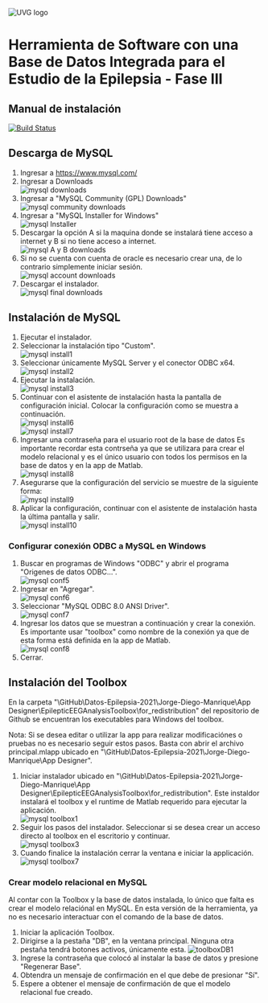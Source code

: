 ![UVG logo](https://res.cloudinary.com/webuvg/image/upload/f_auto,q_auto,fl_lossy,w_200/v1561048457/WEB/institucional/Logo_Cuadro_Verde3x.jpg "UVG logo")

# Herramienta de Software con una Base de Datos Integrada para el Estudio de la Epilepsia - Fase III

## Manual de instalación

[![Build Status](https://travis-ci.org/joemccann/dillinger.svg?branch=master)](https://travis-ci.org/joemccann/dillinger)

## Descarga de  MySQL

1. Ingresar a <https://www.mysql.com/>
2. Ingresar a Downloads\
![mysql downloads](descarga_mysql/ingresardownloads.png "Downloads")
3. Ingresar a "MySQL Community (GPL) Downloads"\
![mysql community downloads](descarga_mysql/downloads2.png "Community Downloads")
4. Ingresar a "MySQL Installer for Windows"\
![mysql Installer](descarga_mysql/downloads3.png "Installers")
5. Descargar la opción A si la maquina donde se instalará tiene acceso a internet y B si no tiene acceso a internet.\
![mysql A y B downloads](descarga_mysql/downloads4.png "A y B Downloads")
6. Si no se cuenta con cuenta de oracle es necesario crear una, de lo contrario simplemente iniciar sesión.\
![mysql account downloads](descarga_mysql/downloads5.png "account Downloads")
7. Descargar el instalador.\
![mysql final downloads](descarga_mysql/downloads6.png "final Downloads")

## Instalación de MySQL

1. Ejecutar el instalador.
2. Seleccionar la instalación tipo "Custom".\
![mysql install1](install_mysql/1.png "install1")
3. Seleccionar únicamente MySQL Server y el conector ODBC x64.\
![mysql install2](install_mysql/2.png "install2")
4. Ejecutar la instalación.\
![mysql install3](install_mysql/3.png "install3")
5. Continuar con el asistente de instalación hasta la pantalla de configuración inicial. Colocar la configuración como se muestra a continuación.\
![mysql install6](install_mysql/6.png "install6")\
![mysql install7](install_mysql/7.png "install7")
6. Ingresar una contraseña para el usuario root de la base de datos Es importante recordar esta contrseña ya que se utilizara para crear el modelo relacional y es el único usuario con todos los permisos en la base de datos y en la app de Matlab.\
![mysql install8](install_mysql/8.png "install8")
7. Asegurarse que la configuración del servicio se muestre de la siguiente forma:\
![mysql install9](install_mysql/9.png "install9")
8. Aplicar la configuración, continuar con el asistente de instalación hasta la última pantalla y salir.\
![mysql install10](install_mysql/10.png "install10")

### Configurar conexión ODBC a MySQL en Windows

1. Buscar en programas de Windows "ODBC" y abrir el programa "Origenes de datos ODBC...".\
![mysql conf5](conf_mysql/5.png "conf5")
2. Ingresar en "Agregar".\
![mysql conf6](conf_mysql/6.png "conf6")
3. Seleccionar "MySQL ODBC 8.0 ANSI Driver".\
![mysql conf7](conf_mysql/7.png "conf7")
4. Ingresar los datos que se muestran a continuación y crear la conexión. Es importante usar "toolbox" como nombre de la conexión ya que de esta forma está definida en la app de Matlab.\
![mysql conf8](conf_mysql/8.png "conf8")
5. Cerrar.

## Instalación del Toolbox

En la carpeta "\GitHub\Datos-Epilepsia-2021\Jorge-Diego-Manrique\App Designer\EpilepticEEGAnalysisToolbox\for_redistribution" del repositorio de Github se encuentran los executables para Windows del toolbox.

Nota: Si se desea editar o utilizar la app para realizar modificaciónes o pruebas no es necesario seguir estos pasos. Basta con abrir el archivo principal.mlapp ubicado en "\GitHub\Datos-Epilepsia-2021\Jorge-Diego-Manrique\App Designer".

1. Iniciar instalador ubicado en "\GitHub\Datos-Epilepsia-2021\Jorge-Diego-Manrique\App Designer\EpilepticEEGAnalysisToolbox\for_redistribution". Este instaldor instalará el toolbox y el runtime de Matlab requerido para ejecutar la aplicación.\
![mysql toolbox1](install_toolbox/1.png "toolbox1")
2. Seguir los pasos del instalador. Seleccionar si se desea crear un acceso directo al toolbox en el escritorio y continuar.\
![mysql toolbox3](install_toolbox/3.png "toolbox3")
3. Cuando finalice la instalación cerrar la ventana e iniciar la applicación.\
![mysql toolbox7](install_toolbox/7.png "toolbox7")

### Crear modelo relacional en MySQL
Al contar con la Toolbox y la base de datos instalada, lo único que falta es crear el modelo relaciónal en MySQL. En esta versión de la herramienta, ya no es necesario interactuar con el comando de la base de datos. 
1. Iniciar la aplicación Toolbox.
2. Dirigirse a la pestaña "DB", en la ventana principal. Ninguna otra pestaña tendrá botones activos, únicamente esta.
![toolboxDB1](install_toolbox/8.png "toolboxDB")
3. Ingrese la contraseña que colocó al instalar la base de datos y presione "Regenerar Base".
4. Obtendra un mensaje de confirmación en el que debe de presionar "Sí". 
5. Espere a obtener el mensaje de confirmación de que el modelo relacional fue creado.

